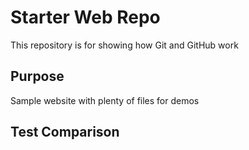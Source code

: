 # Starter Web Repo

This repository is for showing how Git and GitHub work

## Purpose

Sample website with plenty of files for demos

## Test Comparison